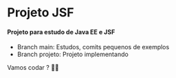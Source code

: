 # Projeto JSF

 #### Projeto para estudo de Java EE e JSF

- Branch main: Estudos, comits pequenos de exemplos
- Branch projeto: Projeto implementando

Vamos codar ?  🎉🙌

